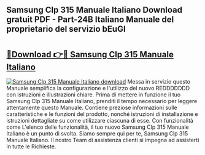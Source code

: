 ## Samsung Clp 315 Manuale Italiano Download gratuit PDF - Part-24B Italiano Manuale del proprietario del servizio bEuGl

# <h2><a href="http://dfeggxj.blite.top/?on=Samsung+Clp+315+Manuale+Italiano">🔗Download 👉🔴 Samsung Clp 315 Manuale Italiano</a></h2>

[![Samsung Clp 315 Manuale Italiano download](https://i.imgur.com/lujVjoI.png)](http://dfeggxj.blite.top/?on=Samsung+Clp+315+Manuale+Italiano)
Messa in servizio questo Manuale semplifica la configurazione e l'utilizzo del nuovo REDDDDDDD con istruzioni e illustrazioni chiare. Prima di mettere in funzione il tuo Samsung Clp 315 Manuale Italiano, prenditi il tempo necessario per leggere attentamente questo Manuale. Contiene preziose informazioni sulle caratteristiche e le funzioni del prodotto, nonché istruzioni di installazione e istruzioni dettagliate su come utilizzare ciascuna di esse. Con funzionalità come L'elenco delle funzionalità, il tuo nuovo Samsung Clp 315 Manuale Italiano è un punto di svolta. Siamo sempre qui per te, Samsung Clp 315 Manuale Italiano. Il nostro Team di assistenza clienti si impegna ad assisterti in tutte le Richieste.
